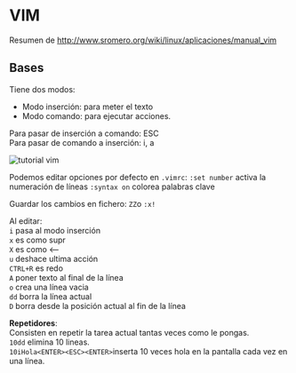 # VIM
Resumen de <http://www.sromero.org/wiki/linux/aplicaciones/manual_vim>

## Bases
Tiene dos modos:

* Modo inserción: para meter el texto
* Modo comando: para ejecutar acciones.

Para pasar de inserción a comando: ESC  
Para pasar de comando a inserción: i, a

![tutorial vim](http://www.sromero.org/wiki/_media/linux/aplicaciones/vimman/vm_modos.png)

Podemos editar opciones por defecto en `.vimrc`:
`:set number` activa la numeración de líneas
`:syntax on` colorea palabras clave

Guardar los cambios en fichero:
`ZZ`o `:x!`

Al editar:  
`i` pasa al modo inserción  
`x` es como supr  
`X` es como <--  
`u` deshace ultima acción  
`CTRL+R` es redo  
`A` poner texto al final de la línea  
`o` crea una línea vacia  
`dd` borra la línea actual  
`D` borra desde la posición actual al fin de la línea

**Repetidores**:  
Consisten en repetir la tarea actual tantas veces como le pongas.  
`10dd` elimina 10 lineas.  
`10iHola<ENTER><ESC><ENTER>`inserta 10 veces hola en la pantalla cada vez en una línea.
